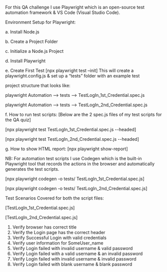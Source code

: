 For this QA challenge I use Playwright which is an open-source test automation framework & VS Code (Visual Studio Code).

Environment Setup for Playwright: 

a. Install Node.js 

b. Create a Project Folder 

c. Initialize a Node.js Project 

d. Install Playwright 

e. Create First Test [npx playwright test –init] This will create a playwright.config.js & set up a “tests” folder with an example test

project structure that looks like:   

playwright Automation --> tests --> TestLogIn_1st_Credential.spec.js  

playwright Automation --> tests --> TestLogIn_2nd_Credential.spec.js

f. How to run test scripts: [Below are the 2 spec.js files of my test scripts for the QA quiz]    

[npx playwright test TestLogIn_1st_Credential.spec.js --headed]

[npx playwright test TestLogIn_2nd_Credential.spec.js --headed]

g. How to show HTML report:                                                                                                                                        [npx playwright show-report]

NB: For automation test scripts I use Codegen which is the built-in Playwright tool that records the actions in the browser and automatically generates the test scripts.

[npx playwright codegen -o tests/ TestLogIn_1st_Credential.spec.js]  

[npx playwright codegen -o tests/ TestLogIn_2nd_Credential.spec.js]

Test Scenarios Covered for both the script files:  

[TestLogIn_1st_Credential.spec.js] 

[TestLogIn_2nd_Credential.spec.js]

   1.	Verify browser has correct title
   2.	Verify the Login page has the correct header
   3.	Verify Successful Login with valid credentials
   4.	Verify user information for SomeUser_name
   5.	Verify Login failed with invalid username & valid password
   6.	Verify Login failed with a valid username & an invalid password
   7.	Verify Login failed with invalid username & invalid password
   8.	Verify Login failed with blank username & blank password
